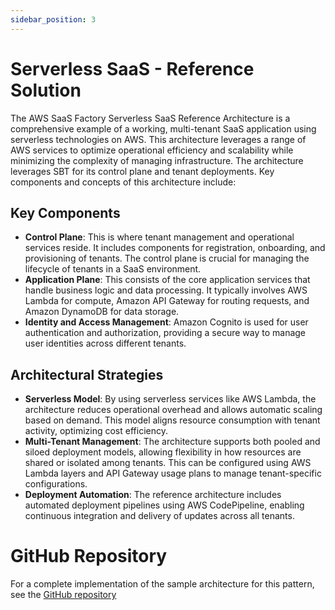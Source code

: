 ```yaml
---
sidebar_position: 3
---
```

# Serverless SaaS - Reference Solution

The AWS SaaS Factory Serverless SaaS Reference Architecture is a comprehensive example of a working, multi-tenant SaaS application using serverless technologies on AWS. This architecture leverages a range of AWS services to optimize operational efficiency and scalability while minimizing the complexity of managing infrastructure. The architecture leverages SBT for its control plane and tenant deployments. Key components and  concepts of this architecture include:
## Key Components
- **Control Plane**: This is where tenant management and operational services reside. It includes components for registration, onboarding, and provisioning of tenants. The control plane is crucial for managing the lifecycle of tenants in a SaaS environment.
- **Application Plane**: This consists of the core application services that handle business logic and data processing. It typically involves AWS Lambda for compute, Amazon API Gateway for routing requests, and Amazon DynamoDB for data storage.
- **Identity and Access Management**: Amazon Cognito is used for user authentication and authorization, providing a secure way to manage user identities across different tenants.
## Architectural Strategies

- **Serverless Model**: By using serverless services like AWS Lambda, the architecture reduces operational overhead and allows automatic scaling based on demand. This model aligns resource consumption with tenant activity, optimizing cost efficiency.
- **Multi-Tenant Management**: The architecture supports both pooled and siloed deployment models, allowing flexibility in how resources are shared or isolated among tenants. This can be configured using AWS Lambda layers and API Gateway usage plans to manage tenant-specific configurations.
- **Deployment Automation**: The reference architecture includes automated deployment pipelines using AWS CodePipeline, enabling continuous integration and delivery of updates across all tenants.

# GitHub Repository
For a complete implementation of the sample architecture for this pattern, see the [GitHub repository](https://github.com/aws-samples/aws-saas-factory-ref-solution-serverless-saas/tree/main)
